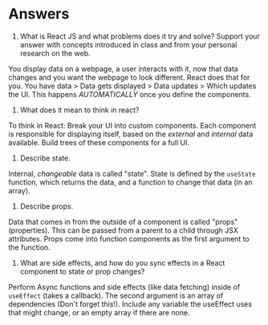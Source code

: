 # Answers

1. What is React JS and what problems does it try and solve? Support your answer with concepts introduced in class and from your personal research on the web.

You display data on a webpage, a user interacts with it, now that data changes and you want the webpage to look different. React does that for you. You have data > Data gets displayed > Data updates > Which updates the UI. This happens _AUTOMATICALLY_ once you define the components.

1. What does it mean to think in react?

To think in React: Break your UI into custom components. Each component is responsible for displaying itself, based on the _external_ and _internal_ data available. Build trees of these components for a full UI.

1. Describe state.

Internal, _changeable_ data is called "state". State is defined by the `useState` function, which returns the data, and a function to change that data (in an array).

1. Describe props.

Data that comes in from the outside of a component is called "props" (properties). This can be passed from a parent to a child through JSX attributes. Props come into function components as the first argument to the function.

1. What are side effects, and how do you sync effects in a React component to state or prop changes?

Perform Async functions and side effects (like data fetching) inside of `useEffect` (takes a callback). The second argument is an array of dependencies (Don't forget this!). Include any variable the useEffect uses that might change, or an empty array if there are none.